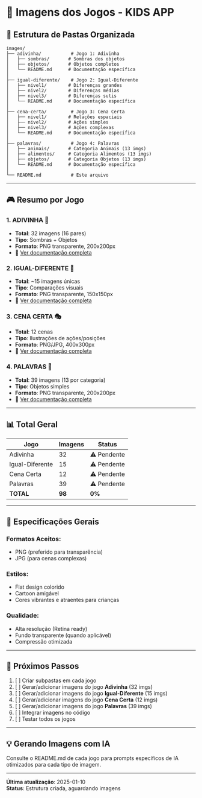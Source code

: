 # 🎨 Imagens dos Jogos - KIDS APP

## 📁 Estrutura de Pastas Organizada

```
images/
├── adivinha/           # Jogo 1: Adivinha
│   ├── sombras/       # Sombras dos objetos
│   ├── objetos/       # Objetos completos
│   └── README.md      # Documentação específica
│
├── igual-diferente/    # Jogo 2: Igual-Diferente
│   ├── nivel1/        # Diferenças grandes
│   ├── nivel2/        # Diferenças médias
│   ├── nivel3/        # Diferenças sutis
│   └── README.md      # Documentação específica
│
├── cena-certa/         # Jogo 3: Cena Certa
│   ├── nivel1/        # Relações espaciais
│   ├── nivel2/        # Ações simples
│   ├── nivel3/        # Ações complexas
│   └── README.md      # Documentação específica
│
├── palavras/           # Jogo 4: Palavras
│   ├── animais/       # Categoria Animais (13 imgs)
│   ├── alimentos/     # Categoria Alimentos (13 imgs)
│   ├── objetos/       # Categoria Objetos (13 imgs)
│   └── README.md      # Documentação específica
│
└── README.md           # Este arquivo
```

---

## 🎮 Resumo por Jogo

### **1. ADIVINHA** 🤔
- **Total**: 32 imagens (16 pares)
- **Tipo**: Sombras + Objetos
- **Formato**: PNG transparente, 200x200px
- 📄 [Ver documentação completa](./adivinha/README.md)

### **2. IGUAL-DIFERENTE** 🎯
- **Total**: ~15 imagens únicas
- **Tipo**: Comparações visuais
- **Formato**: PNG transparente, 150x150px
- 📄 [Ver documentação completa](./igual-diferente/README.md)

### **3. CENA CERTA** 🎭
- **Total**: 12 cenas
- **Tipo**: Ilustrações de ações/posições
- **Formato**: PNG/JPG, 400x300px
- 📄 [Ver documentação completa](./cena-certa/README.md)

### **4. PALAVRAS** 📝
- **Total**: 39 imagens (13 por categoria)
- **Tipo**: Objetos simples
- **Formato**: PNG transparente, 200x200px
- 📄 [Ver documentação completa](./palavras/README.md)

---

## 📊 Total Geral

| Jogo | Imagens | Status |
|------|---------|--------|
| Adivinha | 32 | ⚠️ Pendente |
| Igual-Diferente | 15 | ⚠️ Pendente |
| Cena Certa | 12 | ⚠️ Pendente |
| Palavras | 39 | ⚠️ Pendente |
| **TOTAL** | **98** | **0%** |

---

## 🎨 Especificações Gerais

### **Formatos Aceitos:**
- PNG (preferido para transparência)
- JPG (para cenas complexas)

### **Estilos:**
- Flat design colorido
- Cartoon amigável
- Cores vibrantes e atraentes para crianças

### **Qualidade:**
- Alta resolução (Retina ready)
- Fundo transparente (quando aplicável)
- Compressão otimizada

---

## 🚀 Próximos Passos

1. [ ] Criar subpastas em cada jogo
2. [ ] Gerar/adicionar imagens do jogo **Adivinha** (32 imgs)
3. [ ] Gerar/adicionar imagens do jogo **Igual-Diferente** (15 imgs)
4. [ ] Gerar/adicionar imagens do jogo **Cena Certa** (12 imgs)
5. [ ] Gerar/adicionar imagens do jogo **Palavras** (39 imgs)
6. [ ] Integrar imagens no código
7. [ ] Testar todos os jogos

---

## 💡 Gerando Imagens com IA

Consulte o README.md de cada jogo para prompts específicos de IA otimizados para cada tipo de imagem.

---

**Última atualização**: 2025-01-10  
**Status**: Estrutura criada, aguardando imagens
